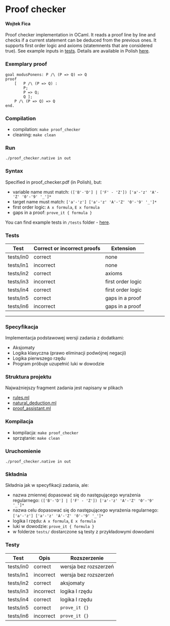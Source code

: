 # Proof checker
#### Wojtek Fica

Proof checker implementation in OCaml. It reads a proof line by line and checks if a current statement can be deduced from the previous ones. It supports first order logic and axioms (statemnents that are considered true). See example inputs in [tests](/tests).  Details are available in Polish [here](proof_checker.pdf).

### Exemplary proof
```
goal modusPonens: P /\ (P => Q) => Q
proof
    [   P /\ (P => Q) :
        P;
        P => Q;
        Q ];
    P /\ (P => Q) => Q
end.
``` 


### Compilation
- compilation: ```make proof_checker```
- cleaning: ```make clean```

### Run
```./proof_checker.native in out```

### Syntax
Specified in proof_checker.pdf (in Polish), but:
- variable name must match: ```(['B'-'D'] | ['F' - 'Z']) ['a'-'z' 'A'-'Z' '0'-'9' '_']*```
- target name must match: ```['a'-'z'] ['a'-'z' 'A'-'Z' '0'-'9' '_']*```
- first order logic: ```A x formula```, ```E x formula```
- gaps in a proof: ```prove_it { formula }```

You can find example tests in ```/tests``` folder - [here](/tests).

### Tests
| Test      | Correct or incorrect proofs | Extension         |
| --------- | --------------------------- | ----------------- |
| tests/in0 | correct                     | none              |
| tests/in1 | incorrect                   | none              |
| tests/in2 | correct                     | axioms            |
| tests/in3 | incorrect                   | first order logic |
| tests/in4 | correct                     | first order logic |
| tests/in5 | correct                     | gaps in a proof   |
| tests/in6 | incorrect                   | gaps in a proof   |


---

### Specyfikacja
Implementacja podstawowej wersji zadania z dodatkami:
- Aksjomaty
- Logika klasyczna (prawo eliminacji podwójnej negacji)
- Logika pierwszego rzędu
- Program próbuje uzupełnić luki w dowodzie


### Struktura projektu
Najważniejszy fragment zadania jest napisany w plikach
- [rules.ml](rules.ml)
- [natural_deduction.ml](natural_deduction.ml)
- [proof_assistant.ml](proof_assistant.ml)

### Kompilacja
- kompilacja: ```make proof_checker```
- sprzątanie: ```make clean```

### Uruchomienie
```./proof_checker.native in out```

### Składnia
Składnia jak w specyfikacji zadania, ale:
- nazwa zmiennej dopasować się do następującego wyrażenia regularnego: ```(['B'-'D'] | ['F' - 'Z']) ['a'-'z' 'A'-'Z' '0'-'9' '_']*```
- nazwa celu dopasować się do następującego wyrażenia regularnego: ```['a'-'z'] ['a'-'z' 'A'-'Z' '0'-'9' '_']*```
- logika I rzędu: ```A x formula```, ```E x formula```
- luki w dowodzie: ```prove_it { formula }```
- w folderze ```tests/``` dostarczone są testy z przykładowymi dowodami

### Testy
| Test      | Opis      | Rozszerzenie          |
| --------- | --------- | --------------------- |
| tests/in0 | correct   | wersja bez rozszerzeń |
| tests/in1 | incorrect | wersja bez rozszerzeń |
| tests/in2 | correct   | aksjomaty             |
| tests/in3 | incorrect | logika I rzędu        |
| tests/in4 | correct   | logika I rzędu        |
| tests/in5 | correct   | ```prove_it {}```     |
| tests/in6 | incorrect | ```prove_it {}```     |

